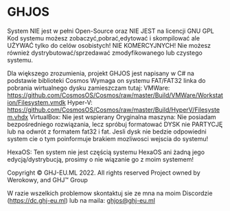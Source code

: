 # GHJOS
System NIE jest w pełni Open-Source oraz NIE JEST na licencji GNU GPL
Kod systemu możesz zobaczyć,pobrać,edytować i skompilować ale UŻYWAĆ tylko do celów osobistych! NIE KOMERCYJNYCH!
Nie możesz również dystrybutować/sprzedawać zmodyfikowanego lub czystego systemu.


Dla większego zrozumienia, projekt GHJOS jest napisany w C# na podstawie biblioteki Cosmos
Wymaga on systemu FAT/FAT32 linka do pobrania wirtualnego dysku zamieszczam tutaj:
VMWare: https://github.com/CosmosOS/Cosmos/raw/master/Build/VMWare/Workstation/Filesystem.vmdk
Hyper-V: https://github.com/CosmosOS/Cosmos/raw/master/Build/HyperV/Filesystem.vhdx
VirtualBox: Nie jest wspierany
Oryginalna maszyna: Nie posiadam bezpośredniego rozwiązania, lecz spróbuj formatować DYSK nie PARTYCJĘ lub na odwrót
z formatem fat32 i fat. Jesli dysk nie bedzie odpowiedni system cie o tym poinformuje brakiem mozliwosci wejscia do systemu!

HexaOS: Ten system nie jest częścią systemu HexaOS ani żadną jego edycją/dystrybucją, prosimy o nie wiązanie go z moim systemem!

Copyright ©️ GHJ-EU.ML 2022. All rights reserved
Project owned by Werokowy, and GHJ™️ Group

W razie wszelkich problemow skontaktuj sie ze mna na moim Discordzie (https://dc.ghj-eu.ml) lub na maila: ghjos@ghj-eu.ml
